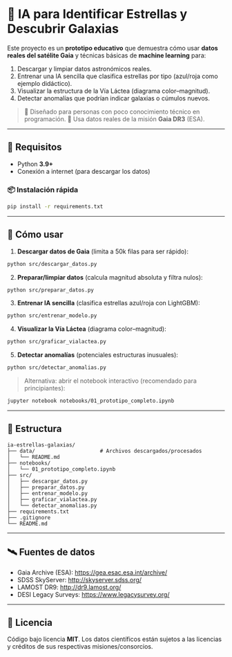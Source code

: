 # 🌌 IA para Identificar Estrellas y Descubrir Galaxias

Este proyecto es un **prototipo educativo** que demuestra cómo usar **datos reales del satélite Gaia** y técnicas básicas de **machine learning** para:

1. Descargar y limpiar datos astronómicos reales.
2. Entrenar una IA sencilla que clasifica estrellas por tipo (azul/roja como ejemplo didáctico).
3. Visualizar la estructura de la Vía Láctea (diagrama color–magnitud).
4. Detectar anomalías que podrían indicar galaxias o cúmulos nuevos.

> 🧠 Diseñado para personas con poco conocimiento técnico en programación.
> 📡 Usa datos reales de la misión **Gaia DR3** (ESA).

---

## 🧭 Requisitos

- Python **3.9+**
- Conexión a internet (para descargar los datos)

### 📦 Instalación rápida

```bash
pip install -r requirements.txt
```

---

## 🚀 Cómo usar

1) **Descargar datos de Gaia** (limita a 50k filas para ser rápido):
```bash
python src/descargar_datos.py
```

2) **Preparar/limpiar datos** (calcula magnitud absoluta y filtra nulos):
```bash
python src/preparar_datos.py
```

3) **Entrenar IA sencilla** (clasifica estrellas azul/roja con LightGBM):
```bash
python src/entrenar_modelo.py
```

4) **Visualizar la Vía Láctea** (diagrama color–magnitud):
```bash
python src/graficar_vialactea.py
```

5) **Detectar anomalías** (potenciales estructuras inusuales):
```bash
python src/detectar_anomalias.py
```

> Alternativa: abrir el notebook interactivo (recomendado para principiantes):
```bash
jupyter notebook notebooks/01_prototipo_completo.ipynb
```

---

## 📁 Estructura

```
ia-estrellas-galaxias/
├── data/                     # Archivos descargados/procesados
│   └── README.md
├── notebooks/
│   └── 01_prototipo_completo.ipynb
├── src/
│   ├── descargar_datos.py
│   ├── preparar_datos.py
│   ├── entrenar_modelo.py
│   ├── graficar_vialactea.py
│   └── detectar_anomalias.py
├── requirements.txt
├── .gitignore
└── README.md
```

---

## 🛰️ Fuentes de datos

- Gaia Archive (ESA): https://gea.esac.esa.int/archive/
- SDSS SkyServer: http://skyserver.sdss.org/
- LAMOST DR9: http://dr9.lamost.org/
- DESI Legacy Surveys: https://www.legacysurvey.org/

---

## 📜 Licencia

Código bajo licencia **MIT**. Los datos científicos están sujetos a las licencias y créditos de sus respectivas misiones/consorcios.
